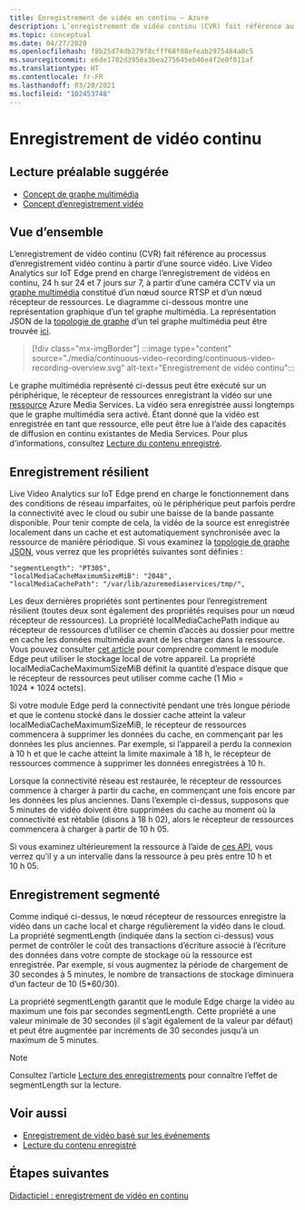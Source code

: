```yaml
---
title: Enregistrement de vidéo en continu – Azure
description: L’enregistrement de vidéo continu (CVR) fait référence au processus d’enregistrement vidéo continu à partir d’une source vidéo. Cette rubrique explique ce qu’est le CVR.
ms.topic: conceptual
ms.date: 04/27/2020
ms.openlocfilehash: f8b25d74db279f8cfff68f08efeab2975484a0c5
ms.sourcegitcommit: e6de1702d3958a3bea275645eb46e4f2e0f011af
ms.translationtype: HT
ms.contentlocale: fr-FR
ms.lasthandoff: 03/20/2021
ms.locfileid: "102453748"
---
```

# <a name="continuous-video-recording"></a>Enregistrement de vidéo continu  

## <a name="suggested-pre-reading"></a>Lecture préalable suggérée  

* [Concept de graphe multimédia](media-graph-concept.md)
* [Concept d’enregistrement vidéo](video-recording-concept.md)

## <a name="overview"></a>Vue d’ensemble

L’enregistrement de vidéo continu (CVR) fait référence au processus d’enregistrement vidéo continu à partir d’une source vidéo. Live Video Analytics sur IoT Edge prend en charge l’enregistrement de vidéos en continu, 24 h sur 24 et 7 jours sur 7, à partir d’une caméra CCTV via un [graphe multimédia](media-graph-concept.md) constitué d’un nœud source RTSP et d’un nœud récepteur de ressources. Le diagramme ci-dessous montre une représentation graphique d’un tel graphe multimédia. La représentation JSON de la [topologie de graphe](media-graph-concept.md#media-graph-topologies-and-instances) d’un tel graphe multimédia peut être trouvée [ici](https://github.com/Azure/live-video-analytics/tree/master/MediaGraph/topologies/cvr-asset).

> [!div class="mx-imgBorder"]
> :::image type="content" source="./media/continuous-video-recording/continuous-video-recording-overview.svg" alt-text="Enregistrement de vidéo continu":::

Le graphe multimédia représenté ci-dessus peut être exécuté sur un périphérique, le récepteur de ressources enregistrant la vidéo sur une [ressource](terminology.md#asset) Azure Media Services. La vidéo sera enregistrée aussi longtemps que le graphe multimédia sera activé. Étant donné que la vidéo est enregistrée en tant que ressource, elle peut être lue à l’aide des capacités de diffusion en continu existantes de Media Services. Pour plus d’informations, consultez [Lecture du contenu enregistré](video-playback-concept.md).

## <a name="resilient-recording"></a>Enregistrement résilient

Live Video Analytics sur IoT Edge prend en charge le fonctionnement dans des conditions de réseau imparfaites, où le périphérique peut parfois perdre la connectivité avec le cloud ou subir une baisse de la bande passante disponible. Pour tenir compte de cela, la vidéo de la source est enregistrée localement dans un cache et est automatiquement synchronisée avec la ressource de manière périodique. Si vous examinez la [topologie de graphe JSON](https://github.com/Azure/live-video-analytics/tree/master/MediaGraph/topologies/cvr-asset/topology.json), vous verrez que les propriétés suivantes sont définies :

```
"segmentLength": "PT30S",
"localMediaCacheMaximumSizeMiB": "2048",
"localMediaCachePath": "/var/lib/azuremediaservices/tmp/",
```

Les deux dernières propriétés sont pertinentes pour l’enregistrement résilient (toutes deux sont également des propriétés requises pour un nœud récepteur de ressources). La propriété localMediaCachePath indique au récepteur de ressources d’utiliser ce chemin d’accès au dossier pour mettre en cache les données multimédia avant de les charger dans la ressource. Vous pouvez consulter [cet article](../../iot-edge/how-to-access-host-storage-from-module.md) pour comprendre comment le module Edge peut utiliser le stockage local de votre appareil. La propriété localMediaCacheMaximumSizeMiB définit la quantité d’espace disque que le récepteur de ressources peut utiliser comme cache (1 Mio = 1024 * 1024 octets). 

Si votre module Edge perd la connectivité pendant une très longue période et que le contenu stocké dans le dossier cache atteint la valeur localMediaCacheMaximumSizeMiB, le récepteur de ressources commencera à supprimer les données du cache, en commençant par les données les plus anciennes. Par exemple, si l’appareil a perdu la connexion à 10 h et que le cache atteint la limite maximale à 18 h, le récepteur de ressources commence à supprimer les données enregistrées à 10 h. 

Lorsque la connectivité réseau est restaurée, le récepteur de ressources commence à charger à partir du cache, en commençant une fois encore par les données les plus anciennes. Dans l’exemple ci-dessus, supposons que 5 minutes de vidéo doivent être supprimées du cache au moment où la connectivité est rétablie (disons à 18 h 02), alors le récepteur de ressources commencera à charger à partir de 10 h 05.

Si vous examinez ultérieurement la ressource à l’aide de [ces API](playback-recordings-how-to.md), vous verrez qu’il y a un intervalle dans la ressource à peu près entre 10 h et 10 h 05.

## <a name="segmented-recording"></a>Enregistrement segmenté  

Comme indiqué ci-dessus, le nœud récepteur de ressources enregistre la vidéo dans un cache local et charge régulièrement la vidéo dans le cloud. La propriété segmentLength (indiquée dans la section ci-dessus) vous permet de contrôler le coût des transactions d’écriture associé à l’écriture des données dans votre compte de stockage où la ressource est enregistrée. Par exemple, si vous augmentez la période de chargement de 30 secondes à 5 minutes, le nombre de transactions de stockage diminuera d’un facteur de 10 (5*60/30).

La propriété segmentLength garantit que le module Edge charge la vidéo au maximum une fois par secondes segmentLength. Cette propriété a une valeur minimale de 30 secondes (il s’agit également de la valeur par défaut) et peut être augmentée par incréments de 30 secondes jusqu’à un maximum de 5 minutes.

> [!NOTE]
> Consultez l’article [Lecture des enregistrements](playback-recordings-how-to.md) pour connaître l’effet de segmentLength sur la lecture.

## <a name="see-also"></a>Voir aussi

* [Enregistrement de vidéo basé sur les événements](event-based-video-recording-concept.md)
* [Lecture du contenu enregistré](video-playback-concept.md)

## <a name="next-steps"></a>Étapes suivantes

[Didacticiel : enregistrement de vidéo en continu](continuous-video-recording-tutorial.md)
